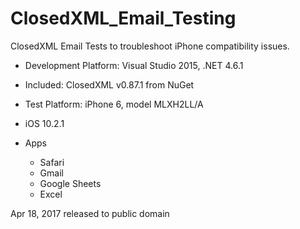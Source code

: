 # ClosedXML_Email_Testing
ClosedXML Email Tests to troubleshoot iPhone compatibility issues.

- Development Platform:  Visual Studio 2015, .NET 4.6.1
- Included:  ClosedXML v0.87.1 from NuGet

- Test Platform:  iPhone 6, model MLXH2LL/A
- iOS 10.2.1
- Apps
    - Safari
    - Gmail
    - Google Sheets
    - Excel

Apr 18, 2017 released to public domain

